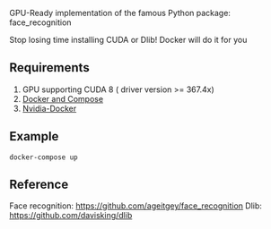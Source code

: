 GPU-Ready implementation of the famous Python package: face_recognition

Stop losing time installing CUDA or Dlib! Docker will do it for you

## Requirements
1. GPU supporting CUDA 8 ( driver version >= 367.4x)
2. [Docker and Compose](https://gist.github.com/enric1994/3b5c20ddb2b4033c4498b92a71d909da)
3. [Nvidia-Docker](https://github.com/NVIDIA/nvidia-docker)

## Example
`docker-compose up`

## Reference
Face recognition: https://github.com/ageitgey/face_recognition
Dlib: https://github.com/davisking/dlib
